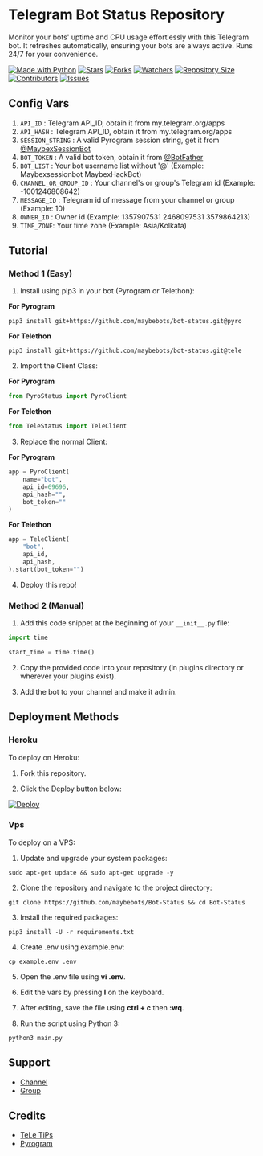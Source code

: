 # Telegram Bot Status Repository

Monitor your bots' uptime and CPU usage effortlessly with this Telegram bot. It refreshes automatically, ensuring your bots are always active. Runs 24/7 for your convenience.

[![Made with Python](http://forthebadge.com/images/badges/made-with-python.svg)](https://python.org)
[![Stars](https://img.shields.io/github/stars/MaybeBots/Bot-Status?style=for-the-badge)](https://github.com/MaybeBots/Bot-Status/stargazers)
[![Forks](https://img.shields.io/github/forks/MaybeBots/Bot-Status?style=for-the-badge)](https://github.com/MaybeBots/Bot-Status/network/members)
[![Watchers](https://img.shields.io/github/watchers/MaybeBots/Bot-Status?style=for-the-badge)](https://github.com/MaybeBots/Bot-Status/watchers)
[![Repository Size](https://img.shields.io/github/repo-size/MaybeBots/Bot-Status?style=for-the-badge)](https://github.com/MaybeBots/Bot-Status)
[![Contributors](https://img.shields.io/github/contributors/MaybeBots/Bot-Status?style=for-the-badge)](https://github.com/MaybeBots/Bot-Status/graphs/contributors)
[![Issues](https://img.shields.io/github/issues/MaybeBots/Bot-Status?style=for-the-badge)](https://github.com/MaybeBots/Bot-Status/issues)

## Config Vars
1. `API_ID` : Telegram API_ID, obtain it from my.telegram.org/apps
2. `API_HASH` : Telegram API_ID, obtain it from my.telegram.org/apps
3. `SESSION_STRING` : A valid Pyrogram session string, get it from [@MaybexSessionBot](https://t.me/MaybexSessionBot)
4. `BOT_TOKEN` : A valid bot token, obtain it from [@BotFather](https://t.me/BotFather)
5. `BOT_LIST` : Your bot username list without '@' (Example: Maybexsessionbot MaybexHackBot)
6. `CHANNEL_OR_GROUP_ID` : Your channel's or group's Telegram id (Example: -1001246808642)
7. `MESSAGE_ID` : Telegram id of message from your channel or group (Example: 10)
8. `OWNER_ID` : Owner id (Example: 1357907531 2468097531 3579864213)
9. `TIME_ZONE`: Your time zone (Example: Asia/Kolkata)

## Tutorial 

### Method 1 (Easy)
1. Install using pip3 in your bot (Pyrogram or Telethon):

**For Pyrogram**
```
pip3 install git+https://github.com/maybebots/bot-status.git@pyro
```

**For Telethon**
```
pip3 install git+https://github.com/maybebots/bot-status.git@tele
```

2. Import the Client Class:

**For Pyrogram**
```python
from PyroStatus import PyroClient
```

**For Telethon**
```python
from TeleStatus import TeleClient
```

3. Replace the normal Client:

**For Pyrogram**
```python
app = PyroClient(
    name="bot",
    api_id=69696,
    api_hash="",
    bot_token=""
)
```

**For Telethon**
```python
app = TeleClient(
    "bot",
    api_id,
    api_hash,
).start(bot_token="")
```

4. Deploy this repo!

### Method 2 (Manual)

1. Add this code snippet at the beginning of your `__init__.py` file:
```python
import time

start_time = time.time()
```

2. Copy the provided code into your repository (in plugins directory or wherever your plugins exist).

3. Add the bot to your channel and make it admin.

## Deployment Methods

### Heroku

To deploy on Heroku:

1. Fork this repository.

2. Click the Deploy button below:
    
[![Deploy](https://www.herokucdn.com/deploy/button.svg)](https://heroku.com/deploy?template=https://github.com/iamproaf/check)

### Vps

To deploy on a VPS:

1. Update and upgrade your system packages:
```
sudo apt-get update && sudo apt-get upgrade -y
```

2. Clone the repository and navigate to the project directory:
```
git clone https://github.com/maybebots/Bot-Status && cd Bot-Status
```

3. Install the required packages:
```
pip3 install -U -r requirements.txt
```

4. Create .env using example.env:
```
cp example.env .env
```

5. Open the .env file using **vi .env**.

6. Edit the vars by pressing **I** on the keyboard.

7. After editing, save the file using **ctrl + c** then **:wq**.

8. Run the script using Python 3:
```
python3 main.py
```

## Support
- [Channel](https://t.me/Maybebots)
- [Group](https://t.me/MaybeBotsSupport)

## Credits
- [TeLe TiPs](https://github.com/teletips/Powerful_BotStatus-TeLeTiPs)
- [Pyrogram](https://github.com/pyrogram/pyrogram)
